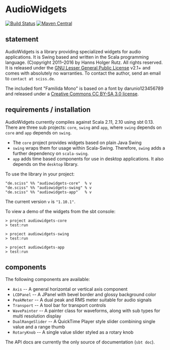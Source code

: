 # AudioWidgets

[![Build Status](https://travis-ci.org/Sciss/AudioWidgets.svg?branch=master)](https://travis-ci.org/Sciss/AudioWidgets)
[![Maven Central](https://maven-badges.herokuapp.com/maven-central/de.sciss/audiowidgets-core_2.11/badge.svg)](https://maven-badges.herokuapp.com/maven-central/de.sciss/audiowidgets-core_2.11)

## statement

AudioWidgets is a library providing specialized widgets for audio applications. It is Swing based and written in the Scala programming language. (C)opyright 2011&ndash;2016 by Hanns Holger Rutz. All rights reserved. It is released under the [GNU Lesser General Public License](http://github.com/Sciss/AudioWidgets/blob/master/licenses/AudioWidgets-License.txt) v2.1+ and comes with absolutely no warranties. To contact the author, send an email to `contact at sciss.de`.

The included font "Familida Mono" is based on a font by darunio123456789 and released under a [Creative Commons CC BY-SA 3.0 license](http://github.com/Sciss/AudioWidgets/blob/master/licenses/FamiliadaMono-License.txt).

## requirements / installation

AudioWidgets currently compiles against Scala 2.11, 2.10 using sbt 0.13. There are three sub projects: `core`, `swing` and `app`, where `swing` depends on `core` and `app` depends on `swing`.

 - The `core` project provides widgets based on plain Java Swing
 - `swing` wraps them for usage within Scala-Swing. Therefore, `swing` adds a further dependency on `scala-swing`.
 - `app` adds time based components for use in desktop applications. It also depends on the `desktop` library.

To use the library in your project:

    "de.sciss" %% "audiowidgets-core"  % v
    "de.sciss" %% "audiowidgets-swing" % v
    "de.sciss" %% "audiowidgets-app"   % v

The current version `v` is `"1.10.1"`.

To view a demo of the widgets from the sbt console:

    > project audiowidgets-core
    > test:run
    
    > project audiowidgets-swing
    > test:run

    > project audiowidgets-app
    > test:run

## components

The following components are available:

 - `Axis` -- A general horizontal or vertical axis component
 - `LCDPanel` -- A JPanel with bevel border and glossy background color
 - `PeakMeter` -- A dual peak and RMS meter suitable for audio signals
 - `Transport` -- A tool bar for transport controls
 - `WavePainter` -- A painter class for waveforms, along with sub types for multi resolution display
 - `DualRangeSlider` -- A QuickTime Player style slider combining single value and a range thumb
 - `RotaryKnob` -- A single value slider styled as a rotary knob

The API docs are currently the only source of documentation (`sbt doc`).

